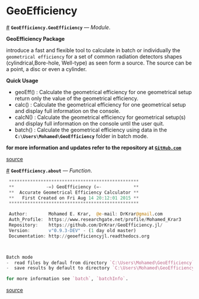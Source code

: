 
<a id='GeoEfficiency-1'></a>

# GeoEfficiency

<a id='GeoEfficiency.GeoEfficiency' href='#GeoEfficiency.GeoEfficiency'>#</a>
**`GeoEfficiency.GeoEfficiency`** &mdash; *Module*.



**GeoEfficiency Package**

introduce a fast and flexible tool to calculate in batch or individually the `geometrical efficiency`  for a set of common radiation detectors shapes (cylindrical,Bore-hole, Well-type) as seen form  a source. The source can be a point, a disc or even a cylinder.

**Quick Usage**

  * geoEff()	: Calculate the geometrical efficiency for one geometrical setup return only the value of the geometrical efficiency.
  * calc() 	: Calculate the geometrical efficiency for one geometrical setup and display full information on the console.
  * calcN()	: Calculate the geometrical efficiency for geometrical setup(s) and display full information on the console until the user quit.
  * batch()	: Calculate the geometrical efficiency using data in the **`C:\Users\Mohamed\GeoEfficiency`** folder in batch mode.

**for more information and updates refer to the repository at [`GitHub.com`](https://github.com/DrKrar/GeoEfficiency.jl/)**


<a target='_blank' href='https://github.com/DrKrar/GeoEfficiency.jl/blob/e5ffee5e1fad9546674a2a8813770c7d81cf1064/src/GeoEfficiency.jl#L3-L21' class='documenter-source'>source</a><br>

<a id='GeoEfficiency.about' href='#GeoEfficiency.about'>#</a>
**`GeoEfficiency.about`** &mdash; *Function*.



```julia
 *************************************************
 **            -=) GeoEfficiency (=-            **
 **  Accurate Geometrical Efficiency Calculator **
 **   First Created on Fri Aug 14 20:12:01 2015 **
 *************************************************

 Author:        Mohamed E. Krar,  @e-mail: DrKrar@gmail.com 
 Auth_Profile:  https://www.researchgate.net/profile/Mohamed_Krar3
 Repository:    https://github.com/DrKrar/GeoEfficiency.jl/
 Version:       v"0.9.3-DEV" - (1 day old master)  
 Documentation: http://geoefficiencyjl.readthedocs.org



Batch mode 
-  read files by defaul from directory `C:\Users\Mohamed\GeoEfficiency`
-  save results by default to directory `C:\Users\Mohamed\GeoEfficiency\results`

for more information see `batch`, `batchInfo`.
```


<a target='_blank' href='https://github.com/DrKrar/GeoEfficiency.jl/blob/e5ffee5e1fad9546674a2a8813770c7d81cf1064/src/GeoEfficiency.jl#L85-L109' class='documenter-source'>source</a><br>

